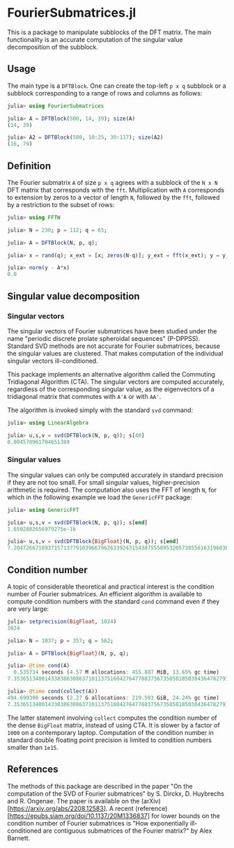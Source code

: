 # FourierSubmatrices.jl

This is a package to manipulate subblocks of the DFT matrix. The main functionality is an accurate computation of the singular value decomposition of the subblock.

## Usage

The main type is a `DFTBlock`. One can create the top-left `p x q` subblock or a subblock corresponding to a range of rows and columns as follows:
```julia
julia> using FourierSubmatrices

julia> A = DFTBlock(500, 14, 39); size(A)
(14, 39)

julia> A2 = DFTBlock(500, 10:25, 39:117); size(A2)
(16, 79)
```

## Definition

The Fourier submatrix `A` of size `p x q` agrees with a subblock of the `N x N` DFT matrix that corresponds with the `fft`. Multiplication with `A` corresponds to extension by zeros to a vector of length `N`, followed by the `fft`, followed by a restriction to the subset of rows:
```julia
julia> using FFTW

julia> N = 230; p = 112; q = 65;

julia> A = DFTBlock(N, p, q);

julia> x = rand(q); x_ext = [x; zeros(N-q)]; y_ext = fft(x_ext); y = y_ext[1:p];

julia> norm(y - A*x)
0.0
```

## Singular value decomposition

### Singular vectors

The singular vectors of Fourier submatrices have been studied under the name "periodic discrete prolate spheroidal sequences" (P-DPPSS). Standard SVD methods are not accurate for Fourier submatrices, because the singular values are clustered. That makes computation of the individual singular vectors ill-conditioned.

This package implements an alternative algorithm called the Commuting Tridiagonal Algorithm (CTA). The singular vectors are computed accurately, regardless of the corresponding singular value, as the eigenvectors of a tridiagonal matrix that commutes with `A'A` or with `AA'`.

The algorithm is invoked simply with the standard `svd` command:
```julia
julia> using LinearAlgebra

julia> u,s,v = svd(DFTBlock(N, p, q)); s[40]
0.004578961704651389
```

### Singular values

The singular values can only be computed accurately in standard precision if they are not too small. For small singular values, higher-precision arithmetic is required. The computation also uses the FFT of length `N`, for which in the following example we load the `GenericFFT` package:
```julia
julia> using GenericFFT

julia> u,s,v = svd(DFTBlock(N, p, q)); s[end]
1.6502882656979275e-16

julia> u,s,v = svd(DFTBlock{BigFloat}(N, p, q)); s[end]
7.204726671893715713779103966796263392431543875558953205738556163196036672198492e-26
```

## Condition number

A topic of considerable theoretical and practical interest is the condition number of Fourier submatrices. An efficient algorithm is available to compute condition numbers with the standard `cond` command even if they are very large:
```julia
julia> setprecision(BigFloat, 1024)
1024

julia> N = 1037; p = 357; q = 562;

julia> A = DFTBlock{BigFloat}(N, p, q);

julia> @time cond(A)
  0.535734 seconds (4.57 M allocations: 455.887 MiB, 13.65% gc time)
7.353651340014338386308637101137516042764778837567350581850384364782791623259092763241859087743000175330434038100621859474328287467408841602814990133320708022569636091180354558022514052969923258546843864368919080111560367115514093579259392688465550800952961456390592770313138054296597528736581884657351588412831e+131

julia> @time cond(collect(A))
494.699396 seconds (2.27 G allocations: 219.593 GiB, 24.24% gc time)
7.353651340014338386308637101137516042764778837567350581850384364782791623259092763241859087743000175330434038100621859474328287467408841602814990133320708022569636091180354557959778294039718607645544693277263712453710701320865676191157343345455473358959564562256902661467175654918318115580709482220000284105052e+131

```
The latter statement involving `collect` computes the condition number of the dense `BigFloat` matrix, instead of using CTA. It is slower by a factor of `1000` on a contemporary laptop. Computation of the condition number in standard double floating point precision is limited to condition numbers smaller than `1e15`.


## References

The methods of this package are described in the paper "On the computation of the SVD of Fourier submatrices" by S. Dirckx, D. Huybrechs and R. Ongenae. The paper is available on the (arXiv)[https://arxiv.org/abs/2208.12583]. A recent (reference)[https://epubs.siam.org/doi/10.1137/20M1336837] for lower bounds on the condition number of Fourier submatrices is "How exponentially ill-conditioned are contiguous submatrices of the Fourier matrix?" by Alex Barnett.
